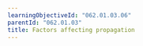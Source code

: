 ```yaml
---
learningObjectiveId: "062.01.03.06"
parentId: "062.01.03"
title: Factors affecting propagation
---
```

